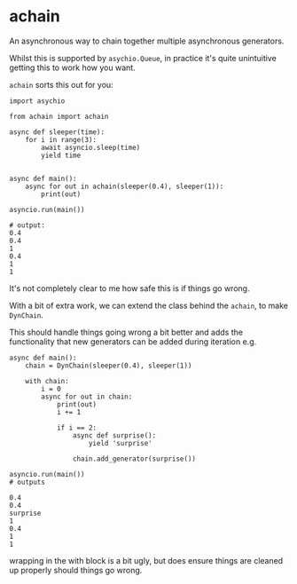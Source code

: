 # achain

An asynchronous way to chain together multiple asynchronous generators.

Whilst this is supported by `asychio.Queue`, in practice it's quite unintuitive getting this to work how you want.

`achain` sorts this out for you:

```
import asychio

from achain import achain

async def sleeper(time):
    for i in range(3):
        await asyncio.sleep(time)
        yield time


async def main():
    async for out in achain(sleeper(0.4), sleeper(1)):
        print(out)

asyncio.run(main())

# output:
0.4
0.4
1
0.4
1
1
```

It's not completely clear to me how safe this is if things go wrong.

With a bit of extra work, we can extend the class behind the `achain`, to make `DynChain`.

This should handle things going wrong a bit better and adds the functionality that new generators can be added during iteration e.g.

```
async def main():
    chain = DynChain(sleeper(0.4), sleeper(1))
    
    with chain:
        i = 0
        async for out in chain:
            print(out)
            i += 1
            
            if i == 2:
                async def surprise():
                    yield 'surprise'
                
                chain.add_generator(surprise())

asyncio.run(main())
# outputs

0.4
0.4
surprise
1
0.4
1
1
```

wrapping in the with block is a bit ugly, but does ensure things are cleaned up properly should things go wrong.

	
